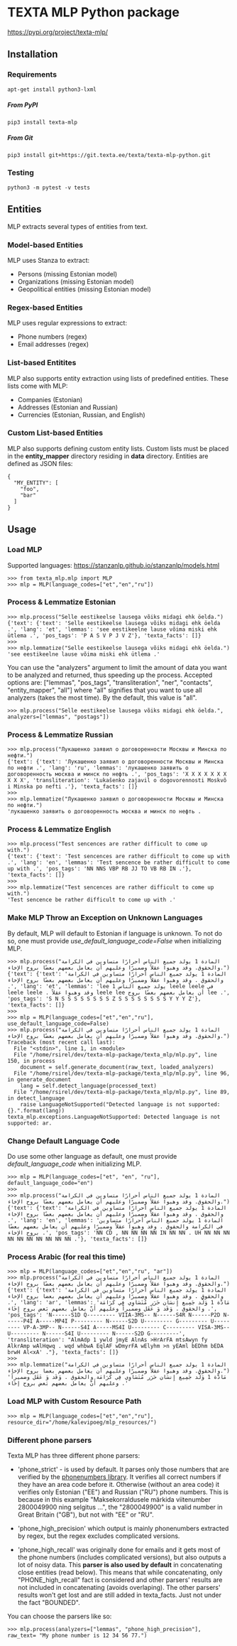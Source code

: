 # TEXTA MLP Python package

https://pypi.org/project/texta-mlp/

## Installation
### Requirements
`apt-get install python3-lxml`

##### From PyPI
`pip3 install texta-mlp`

##### From Git
`pip3 install git+https://git.texta.ee/texta/texta-mlp-python.git`

### Testing
`python3 -m pytest -v tests`

## Entities
MLP extracts several types of entities from text.

### Model-based Entities
MLP uses Stanza to extract:
* Persons (missing Estonian model)
* Organizations (missing Estonian model)
* Geopolitical entities (missing Estonian model)

### Regex-based Entities
MLP uses regular expressions to extract:
* Phone numbers (regex)
* Email addresses (regex)

### List-based Entitites
MLP also supports entity extraction using lists of predefined entities. These lists come with MLP:
* Companies (Estonian)
* Addresses (Estonian and Russian)
* Currencies (Estonian, Russian, and English)

### Custom List-based Entities
MLP also supports defining custom entity lists. Custom lists must be placed in the **entity_mapper** directory residing in **data** directory.
Entities are defined as JSON files:
```
{
  "MY_ENTITY": [
    "foo",
    "bar"
  ]
}
```

## Usage

### Load MLP
Supported languages: https://stanzanlp.github.io/stanzanlp/models.html
```
>>> from texta_mlp.mlp import MLP
>>> mlp = MLP(language_codes=["et","en","ru"])
```

### Process & Lemmatize Estonian
```
>>> mlp.process("Selle eestikeelse lausega võiks midagi ehk öelda.")
{'text': {'text': 'Selle eestikeelse lausega võiks midagi ehk öelda .', 'lang': 'et', 'lemmas': 'see eestikeelne lause võima miski ehk ütlema .', 'pos_tags': 'P A S V P J V Z'}, 'texta_facts': []}
>>>
>>> mlp.lemmatize("Selle eestikeelse lausega võiks midagi ehk öelda.")
'see eestikeelne lause võima miski ehk ütlema .'
```

You can use the "analyzers" argument to limit the amount of data you want to be analyzed and returned, thus speeding up the process.
Accepted options are: ["lemmas", "pos_tags", "transliteration", "ner", "contacts", "entity_mapper", "all"]
where "all" signifies that you want to use all analyzers (takes the most time). By the default, this value is "all".

```
>>> mlp.process("Selle eestikeelse lausega võiks midagi ehk öelda.", analyzers=["lemmas", "postags"])
```

### Process & Lemmatize Russian
```
>>> mlp.process("Лукашенко заявил о договоренности Москвы и Минска по нефти.")
{'text': {'text': 'Лукашенко заявил о договоренности Москвы и Минска по нефти .', 'lang': 'ru', 'lemmas': 'лукашенко заявить о договоренность москва и минск по нефть .', 'pos_tags': 'X X X X X X X X X X', 'transliteration': 'Lukašenko zajavil o dogovorennosti Moskvõ i Minska po nefti .'}, 'texta_facts': []}
>>>
>>> mlp.lemmatize("Лукашенко заявил о договоренности Москвы и Минска по нефти.")
'лукашенко заявить о договоренность москва и минск по нефть .
```

### Process & Lemmatize English
```
>>> mlp.process("Test sencences are rather difficult to come up with.")
{'text': {'text': 'Test sencences are rather difficult to come up with .', 'lang': 'en', 'lemmas': 'Test sencence be rather difficult to come up with .', 'pos_tags': 'NN NNS VBP RB JJ TO VB RB IN .'}, 'texta_facts': []}
>>>
>>> mlp.lemmatize("Test sencences are rather difficult to come up with.")
'Test sencence be rather difficult to come up with .'
```

### Make MLP Throw an Exception on Unknown Languages
By default, MLP will default to Estonian if language is unknown. To not do so, one must provide *use_default_language_code=False* when initializing MLP.
```
>>> mlp.process("المادة 1 يولد جميع الناس أحرارًا متساوين في الكرامة والحقوق. وقد وهبوا عقلاً وضميرًا وعليهم أن يعامل بعضهم بعضًا بروح الإخاء.")
{'text': {'text': 'المادة 1 يولد جميع الناس أحرارًا متساوين في الكرامة والحقوق . وقد وهبوا عقلاً وضميرًا وعليهم أن يعامل بعضهم بعضًا بروح الإخاء .', 'lang': 'et', 'lemmas': 'lee 1 يولد جميع الناس leele leele في leele leele . وقد وهبوا عقلاً leele lee أن يعامل بعضهم بعضًا بروح lee .', 'pos_tags': 'S N S S S S S S S S Z S S S S S S S S Y Y Y Z'}, 'texta_facts': []}
>>>
>>> mlp = MLP(language_codes=["et","en","ru"], use_default_language_code=False)
>>> mlp.process("المادة 1 يولد جميع الناس أحرارًا متساوين في الكرامة والحقوق. وقد وهبوا عقلاً وضميرًا وعليهم أن يعامل بعضهم بعضًا بروح الإخاء.")
Traceback (most recent call last):
  File "<stdin>", line 1, in <module>
  File "/home/rsirel/dev/texta-mlp-package/texta_mlp/mlp.py", line 150, in process
    document = self.generate_document(raw_text, loaded_analyzers)
  File "/home/rsirel/dev/texta-mlp-package/texta_mlp/mlp.py", line 96, in generate_document
    lang = self.detect_language(processed_text)
  File "/home/rsirel/dev/texta-mlp-package/texta_mlp/mlp.py", line 89, in detect_language
    raise LanguageNotSupported("Detected language is not supported: {}.".format(lang))
texta_mlp.exceptions.LanguageNotSupported: Detected language is not supported: ar.
```

### Change Default Language Code
Do use some other language as default, one must provide *default_language_code* when initializing MLP.
```
>>> mlp = MLP(language_codes=["et", "en", "ru"], default_language_code="en")
>>>
>>> mlp.process("المادة 1 يولد جميع الناس أحرارًا متساوين في الكرامة والحقوق. وقد وهبوا عقلاً وضميرًا وعليهم أن يعامل بعضهم بعضًا بروح الإخاء.")
{'text': {'text': 'المادة 1 يولد جميع الناس أحرارًا متساوين في الكرامة والحقوق . وقد وهبوا عقلاً وضميرًا وعليهم أن يعامل بعضهم بعضًا بروح الإخاء .', 'lang': 'en', 'lemmas': 'المادة 1 يولد جميع الناس أحرارًا متساوين في الكرامة والحقوق . وقد وهبوا عقلاً وضميرًا وعليهم أن يعامل بعضهم بعضًا بروح الإخاء .', 'pos_tags': 'NN CD , NN NN NN NN IN NN NN . UH NN NN NN NN NN NN NN NN NN NN .'}, 'texta_facts': []}
```

### Process Arabic (for real this time)
```
>>> mlp = MLP(language_codes=["et","en","ru", "ar"])
>>> mlp.process("المادة 1 يولد جميع الناس أحرارًا متساوين في الكرامة والحقوق. وقد وهبوا عقلاً وضميرًا وعليهم أن يعامل بعضهم بعضًا بروح الإخاء.")
{'text': {'text': 'المادة 1 يولد جميع الناس أحرارًا متساوين في الكرامة والحقوق . وقد وهبوا عقلاً وضميرًا وعليهم أن يعامل بعضهم بعضا بروح الإخاء .', 'lang': 'ar', 'lemmas': 'مَادَّة 1 وَلَّد جَمِيع إِنسَان حَرَر مُتَسَاوِي فِي كَرَامَة والحقوق . وَقَد وَ عَقَل وضميراً وعليهم أَنَّ يعامل بعضهم بَعض بروح إِخَاء .', 'pos_tags': 'N------S1D Q--------- VIIA-3MS-- N------S4R N------P2D N------P4I A-----MP4I P--------- N------S2D U--------- G--------- U--------- VP-A-3MP-- N------S4I A-----MS4I U--------- C--------- VISA-3MS-- U--------- N------S4I U--------- N------S2D G---------', 'transliteration': "AlmAdp 1 ywld jmyE AlnAs >HrArFA mtsAwyn fy AlkrAmp wAlHqwq . wqd whbwA EqlAF wDmyrFA wElyhm >n yEAml bEDhm bEDA brwH Al<xA' ."}, 'texta_facts': []}
>>>
>>> mlp.lemmatize("المادة 1 يولد جميع الناس أحرارًا متساوين في الكرامة والحقوق. وقد وهبوا عقلاً وضميرًا وعليهم أن يعامل بعضهم بعضا بروح الإخاء.")
'مَادَّة 1 وَلَّد جَمِيع إِنسَان حَرَر مُتَسَاوِي فِي كَرَامَة والحقوق . وَقَد وَ عَقَل وضميراً وعليهم أَنَّ يعامل بعضهم بَعض بروح إِخَاء .'
```

### Load MLP with Custom Resource Path
```
>>> mlp = MLP(language_codes=["et","en","ru"], resource_dir="/home/kalevipoeg/mlp_resources/")
```

### Different phone parsers

Texta MLP has three different phone parsers:

* 'phone_strict' - is used by default. It parses only those numbers that are verified by the [phonenumbers library](https://pypi.org/project/phonenumbers/). It verifies all correct numbers if they have an area code before it. Otherwise (without an area code) it verifies only Estonian ("EE") and Russian ("RU") phone numbers. This is because in this example "Maksekorraldusele märkida viitenumber 2800049900 ning selgitus ...", the "2800049900" is a valid number in Great Britain ("GB"), but not with "EE" or "RU".

* 'phone_high_precision' which output is mainly phonenumbers extracted by regex, but the regex excludes complicated versions. 

* 'phone_high_recall' was originally done for emails and it gets most of the phone numbers (includes complicated versions), but also outputs a lot of noisy data. This **parser is also used by default** in concatenating close entities (read below). This means that while concatenating, only "PHONE_high_recall" fact is considered and other parsers' results are not included in concatenating (avoids overlaping). The other parsers' results won't get lost and are still added in texta_facts. Just not under the fact "BOUNDED".

You can choose the parsers like so:
```
>>> mlp.process(analyzers=["lemmas", "phone_high_precision"], raw_text= "My phone number is 12 34 56 77.")
```
